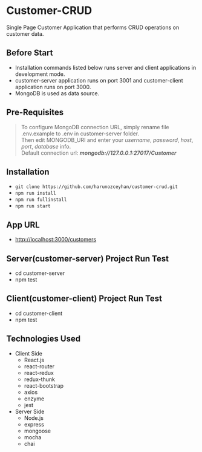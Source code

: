 # Customer-CRUD
Single Page Customer Application that performs CRUD operations on customer data.

## Before Start

- Installation commands listed below runs server and client applications in development mode.
- customer-server application runs on port 3001 and customer-client application runs on port 3000.
- MongoDB is used as data source.

## Pre-Requisites

>To configure MongoDB connection URL, simply rename file .env.example to .env in customer-server folder.  
Then edit MONGODB_URI and enter your _username_, _password_, _host_, _port_, _database_ info.  
Default connection url: **_mongodb://127.0.0.1:27017/Customer_**  

## Installation

- `git clone https://github.com/harunozceyhan/customer-crud.git`
- `npm run install`
- `npm run fullinstall`
- `npm run start`

## App URL

- [http://localhost:3000/customers](http://localhost:3000/customers)

## Server(customer-server) Project Run Test

- cd customer-server
- npm test

## Client(customer-client) Project Run Test

- cd customer-client
- npm test

## Technologies Used
- Client Side
    - React.js
    - react-router
    - react-redux
    - redux-thunk
    - react-bootstrap
    - axios
    - enzyme
    - jest
- Server Side
    - Node.js
    - express
    - mongoose
    - mocha
    - chai
